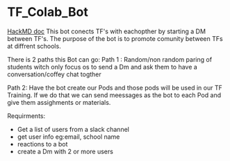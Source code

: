# TF_Colab_Bot
[HackMD doc](https://hackmd.io/j8FV3tJtTAisG3tzhdmZcg)
This bot conects TF's with eachopther by starting a DM between TF's. The purpose of the bot is to promote comunity between TFs at diffrent schools. 

There is 2 paths this Bot can go:
Path 1 :
Random/non random paring of students witch only focus os to send a Dm and ask them to have a conversation/coffey chat togther 

Path 2: 
Have the bot create our Pods and those pods will be used in our TF Training. 
If we do that we can send meessages as the bot to each Pod and give them assighments or materials. 

Requirments:
- Get a list of users from a slack channel 
- get user info eg:email, school name
- reactions to a bot 
- create a Dm with 2 or more users 
